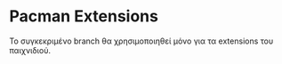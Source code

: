 # Pacman Extensions

Το συγκεκριμένο branch θα χρησιμοποιηθεί μόνο για τα extensions του παιχνιδιού.
